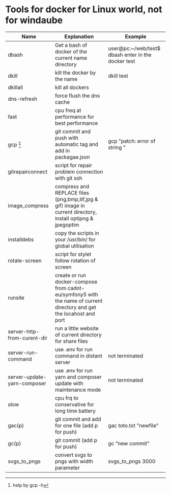 # Tools for docker for Linux world, not for windaube

| Name                        | Explanation                                                                                                          | Example                                            |
| --------------------------- | -------------------------------------------------------------------------------------------------------------------- | -------------------------------------------------- |
| dbash                       | Get a bash of docker of the current name directory                                                                   | user@pc:~/web/test$ dbash enter in the docker test |
| dkill                       | kill the docker by the name                                                                                          | dkill test                                         |
| dkillall                    | kill all dockers                                                                                                     |                                                    |
| dns-refresh                 | force flush the dns cache                                                                                            |                                                    |
| fast                        | cpu freq at performance for best performance                                                                         |                                                    |
| gcp [^1]                    | git commit and push with automatic tag and add in packagae.json                                                      | gcp "patch: error of string "                      |
| gitrepairconnect            | script for repair problem connection with git ssh                                                                    |                                                    |
| image_compress              | compress and REPLACE files (png,bmp,tif,jpg & gif) image in current directory, install optipng & jpegoptim           |                                                    |
| installdebs                 | copy the scripts in your /usr/bin/ for global utilisation                                                            |                                                    |
| rotate-screen               | script for stylet follow rotation of screen                                                                          |                                                    |
| runsite                     | create or run docker-compose from cadot-eu/symfony5 with the name of current directory and get the locahost and port |                                                    |
| server-http-from-curent-dir | run a little website of current directory for share files                                                            |                                                    |
| server-run-command          | use .env for run command in distant server                                                                           | not terminated                                     |
| server-update-yarn-composer | use .env for run yarn and composer update with maintenance mode                                                      | not terminated                                     |
| slow                        | cpu frq to conservative for long time battery                                                                        |                                                    |
| gac(p)                         | git commit and add for one file (add p for push)                                                                                      | gac toto.txt "newfile"                             |
| gc(p)                          | git commit (add p for push)                                                                                                          | gc "new commit"                                    |
| svgs_to_pngs                | convert svgs to pngs with width parameter                                                                            | svgs_to_pngs 3000                                  |

[^1]: help by gcp -h
